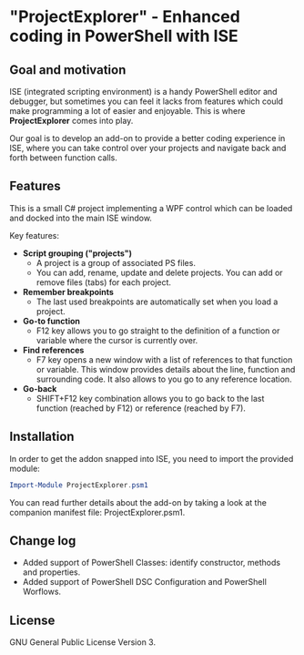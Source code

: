 # "ProjectExplorer" - Enhanced coding in PowerShell with ISE

## Goal and motivation

ISE (integrated scripting environment) is a handy PowerShell editor and debugger, but sometimes you can feel it lacks from features which could make programming a lot of easier and enjoyable. This is where **ProjectExplorer** comes into play.

Our goal is to develop an add-on to provide a better coding experience in ISE, where you can take control over your projects and navigate back and forth between function calls.

## Features

This is a small C# project implementing a WPF control which can be loaded and docked into the main ISE window.

Key features:
- **Script grouping ("projects")**
  * A project is a group of associated PS files.
  * You can add, rename, update and delete projects. You can add or remove files (tabs) for each project.
- **Remember breakpoints**
  * The last used breakpoints are automatically set when you load a project.
- **Go-to function**
  * F12 key allows you to go straight to the definition of a function or variable where the cursor is currently over.
- **Find references**
  * F7 key opens a new window with a list of references to that function or variable. This window provides details about the line, function and surrounding code. It also allows to you go to any reference location.
- **Go-back**
  * SHIFT+F12 key combination allows you to go back to the last function (reached by F12) or reference (reached by F7).

## Installation

In order to get the addon snapped into ISE, you need to import the provided module:
```PowerShell
Import-Module ProjectExplorer.psm1
```

You can read further details about the add-on by taking a look at the companion manifest file: ProjectExplorer.psm1.

## Change log

- Added support of PowerShell Classes: identify constructor, methods and properties.
- Added support of PowerShell DSC Configuration and PowerShell Worflows.

## License

GNU General Public License Version 3.
